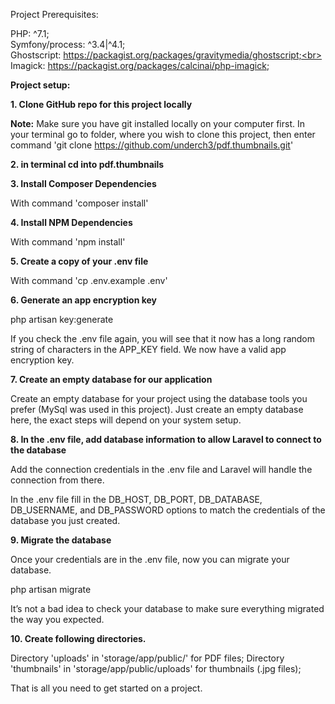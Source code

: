 Project Prerequisites:

PHP: ^7.1;<br>
Symfony/process: ^3.4|^4.1;<br>
Ghostscript: https://packagist.org/packages/gravitymedia/ghostscript;<br>
Imagick: https://packagist.org/packages/calcinai/php-imagick;

**Project setup:**

**1. Clone GitHub repo for this project locally**

**Note:** Make sure you have git installed locally on your computer first.
In your terminal go to folder, where you wish to clone this project,
then enter command 'git clone https://github.com/underch3/pdf.thumbnails.git'

**2. in terminal cd into pdf.thumbnails**

**3. Install Composer Dependencies**

With command 'composer install'

**4. Install NPM Dependencies**

With command 'npm install'

**5. Create a copy of your .env file**

With command 'cp .env.example .env'

**6. Generate an app encryption key**

php artisan key:generate

If you check the .env file again, you will see that it now has a long random string of characters
in the APP_KEY field. We now have a valid app encryption key.

**7. Create an empty database for our application**

Create an empty database for your project using the database tools you prefer (MySql was used in this project).
Just create an empty database here, the exact steps will
depend on your system setup.

**8. In the .env file, add database information to allow Laravel to connect to the database**

Add the connection credentials in the .env file and Laravel will handle the connection from there.

In the .env file fill in the DB_HOST, DB_PORT, DB_DATABASE, DB_USERNAME, and DB_PASSWORD options to match
the credentials of the database you just created.

**9. Migrate the database**

Once your credentials are in the .env file, now you can migrate your database.

php artisan migrate

It’s not a bad idea to check your database to make sure everything migrated the way you expected.

**10. Create following directories.**

Directory 'uploads' in 'storage/app/public/' for PDF files;
Directory 'thumbnails' in 'storage/app/public/uploads' for thumbnails (.jpg files);

That is all you need to get started on a project.
